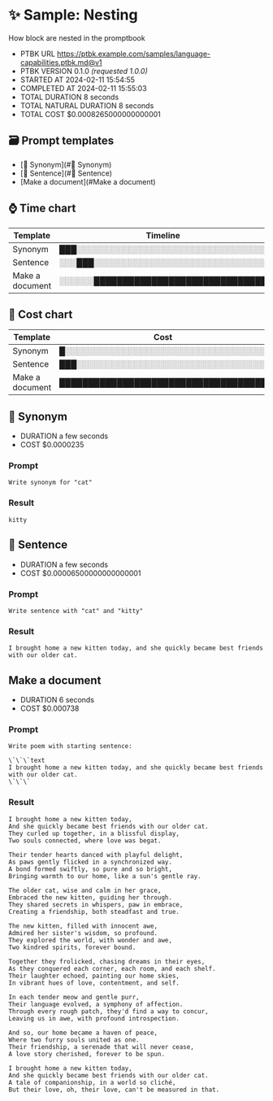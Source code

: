 # ✨ Sample: Nesting

How block are nested in the promptbook

-   PTBK URL https://ptbk.example.com/samples/language-capabilities.ptbk.md@v1
-   PTBK VERSION 0.1.0 _(requested 1.0.0)_
-   STARTED AT 2024-02-11 15:54:55
-   COMPLETED AT 2024-02-11 15:55:03
-   TOTAL DURATION 8 seconds
-   TOTAL NATURAL DURATION 8 seconds
-   TOTAL COST $0.0008265000000000001

## 🗃 Prompt templates

-   [💬 Synonym](#💬 Synonym)
-   [💬 Sentence](#💬 Sentence)
-   [Make a document](#Make a document)

## ⌚ Time chart

| Template        | Timeline                             |
| --------------- | ------------------------------------ |
| Synonym         | ███░░░░░░░░░░░░░░░░░░░░░░░░░░░░░░░░░ |
| Sentence        | ░░░███░░░░░░░░░░░░░░░░░░░░░░░░░░░░░░ |
| Make a document | ░░░░░░██████████████████████████████ |

## 💸 Cost chart

| Template        | Cost                                 |
| --------------- | ------------------------------------ |
| Synonym         | █░░░░░░░░░░░░░░░░░░░░░░░░░░░░░░░░░░░ |
| Sentence        | ███░░░░░░░░░░░░░░░░░░░░░░░░░░░░░░░░░ |
| Make a document | ████████████████████████████████████ |

## 💬 Synonym

-   DURATION a few seconds
-   COST $0.0000235

### Prompt

```
Write synonym for "cat"
```

### Result

```
kitty
```

## 💬 Sentence

-   DURATION a few seconds
-   COST $0.00006500000000000001

### Prompt

```
Write sentence with "cat" and "kitty"
```

### Result

```
I brought home a new kitten today, and she quickly became best friends with our older cat.
```

## Make a document

-   DURATION 6 seconds
-   COST $0.000738

### Prompt

```
Write poem with starting sentence:

\`\`\`text
I brought home a new kitten today, and she quickly became best friends with our older cat.
\`\`\`
```

### Result

```
I brought home a new kitten today,
And she quickly became best friends with our older cat.
They curled up together, in a blissful display,
Two souls connected, where love was begat.

Their tender hearts danced with playful delight,
As paws gently flicked in a synchronized way.
A bond formed swiftly, so pure and so bright,
Bringing warmth to our home, like a sun's gentle ray.

The older cat, wise and calm in her grace,
Embraced the new kitten, guiding her through.
They shared secrets in whispers, paw in embrace,
Creating a friendship, both steadfast and true.

The new kitten, filled with innocent awe,
Admired her sister's wisdom, so profound.
They explored the world, with wonder and awe,
Two kindred spirits, forever bound.

Together they frolicked, chasing dreams in their eyes,
As they conquered each corner, each room, and each shelf.
Their laughter echoed, painting our home skies,
In vibrant hues of love, contentment, and self.

In each tender meow and gentle purr,
Their language evolved, a symphony of affection.
Through every rough patch, they'd find a way to concur,
Leaving us in awe, with profound introspection.

And so, our home became a haven of peace,
Where two furry souls united as one.
Their friendship, a serenade that will never cease,
A love story cherished, forever to be spun.

I brought home a new kitten today,
And she quickly became best friends with our older cat.
A tale of companionship, in a world so cliché,
But their love, oh, their love, can't be measured in that.
```
